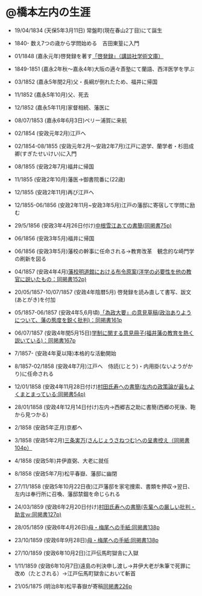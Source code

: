 @橋本左内の生涯
===============

- 19/04/1834 (天保5年3月11日) 常盤町(現在春山2丁目)にて誕生
- 1840- 数え7つの歳から学問始める　吉田東篁に入門
- 01/1848 (嘉永元年)啓発録を著す[「啓発録」（講談社学術文庫）](https://app.box.com/s/kb6nbmqws3vqjxvru38dvjnnjs00n90s)


- 1849-1851 (嘉永2年秋〜嘉永4年)大阪の適々斎塾にて蘭語、西洋医学を学ぶ
- 03/1852 (嘉永5年閏2月)父・長綱が倒れたため、福井に帰国


- 11/1852 (嘉永5年10月)父、死去
- 12/1852 (嘉永5年11月)家督相続、藩医に

- 08/07/1853 (嘉永6年6月3日)ペリー浦賀に来航

- 02/1854 (安政元年2月)江戸へ
- 02/1854-08/1855 (安政元年2月〜安政2年7月)江戸に遊学、蘭学者・杉田成卿(すぎたせいけい)に入門
- 08/1855 (安政2年7月)福井に帰国

- 11/1855 (安政2年10月)藩医→御書院番に(22歳)

- 12/1855 (安政2年11月)再び江戸へ
- 12/1855-06/1856 (安政2年11月~安政3年5月)江戸の藩邸に寄宿して学問に励む
- 29/5/1856 (安政3年4月26日付け)[中根雪江あての書簡(同掲書75p)](https://app.box.com/s/891ehiezemrwq9oosyunyggoy0ojnq5b)
- 06/1856 (安政3年5月)福井に帰国

- 06/1856 (安政3年5月)藩校の幹事に任命される→教育改革　観念的な崎門学の刷新を図る
- 04/1857 (安政4年4月)[藩校明道館における布令原案(洋学の必要性を他の教官に説いたもの：同掲書152p)](https://app.box.com/s/oryzo01k31shmcc1xairf8watn9gt0xh)
- 20/05/1857-10/07/1857 (安政4年陰暦5月) 啓発録を読み直して書写、跋文(あとがき)を付加
- 05/1857-06/1857 (安政4年5,6月頃)[「為政大要」の意見草稿(政治ありようについて、藩の態度を鋭く批判)：同掲書161p](https://app.box.com/s/oryzo01k31shmcc1xairf8watn9gt0xh)
- 06/07/1857 (安政4年閏5月15日)[学制に関する意見冊子(福井藩の教育を熱く説いている)：同掲書167p](https://app.box.com/s/oryzo01k31shmcc1xairf8watn9gt0xh)


- 7/1857- (安政4年夏以降)本格的な活動開始
- 8/1857-02/1858 (安政4年7月)江戸へ　侍読(じとう)・内用掛(ないようがかり)に任命される
- 12/01/1858 (安政4年11月28日付け)[村田氏寿への書簡(左内の政策論が最もよくまとまっている:同掲書54p)](https://app.box.com/s/891ehiezemrwq9oosyunyggoy0ojnq5b)
- 28/01/1858 (安政4年12月14日付け)左内→西郷吉之助に書簡(西郷の死後、鞄から見つかる)


- 2/1858 (安政5年正月)京都へ
- 3/1858 (安政5年2月)[三条実万(さんじょうさねつむ)への呈書控え（同掲書104p）](https://app.box.com/s/891ehiezemrwq9oosyunyggoy0ojnq5b)
- 4/1858 (安政5年)井伊直弼、大老に就任
- 8/1858 (安政5年7月)松平春嶽、藩邸に幽閉

- 27/11/1858 (安政5年10月22日夜)江戸藩邸を家宅捜索、書類を押収→翌日、左内は奉行所に召喚、藩邸禁錮を命じられる
- 24/03/1859 (安政6年2月20日付け)[村田氏寿への書簡(先輩への厳しい批判・助言ｗ:同掲書127p)](https://app.box.com/s/891ehiezemrwq9oosyunyggoy0ojnq5b)
- 28/05/1859 (安政6年4月26日)[母・梅尾への手紙:同掲書138p](https://app.box.com/s/891ehiezemrwq9oosyunyggoy0ojnq5b)
- 23/10/1859 (安政6年9月28日)[母・梅尾への手紙:同掲書138p](https://app.box.com/s/891ehiezemrwq9oosyunyggoy0ojnq5b)

- 27/10/1859 (安政6年10月2日)江戸伝馬町獄舎に入獄
- 1/11/1859 (安政6年10月7日)遠島の判決申し渡し→井伊大老が朱筆で死罪に改め（たとされる）→江戸伝馬町獄舎において斬首

- 21/05/1875 (明治8年)松平春嶽が寄稿[同掲書226p](https://app.box.com/s/pgonklnoji9hzuic1joycban40p1w6ui)
